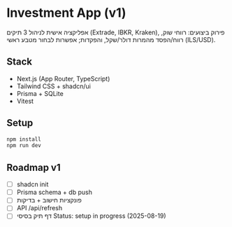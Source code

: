 # Investment App (v1)

אפליקציה אישית לניהול 3 תיקים (Extrade, IBKR, Kraken), פירוק ביצועים: רווחי שוק, רווח/הפסד מהמרות דולר/שקל, והפקדות; אפשרות לבחור מטבע ראשי (ILS/USD).

## Stack
- Next.js (App Router, TypeScript)
- Tailwind CSS + shadcn/ui
- Prisma + SQLite
- Vitest

## Setup
```bash
npm install
npm run dev
```

## Roadmap v1
- [ ] shadcn init
- [ ] Prisma schema + db push
- [ ] פונקציות חישוב + בדיקות
- [ ] API /api/refresh
- [ ] דף תיק בסיסי
Status: setup in progress (2025-08-19)